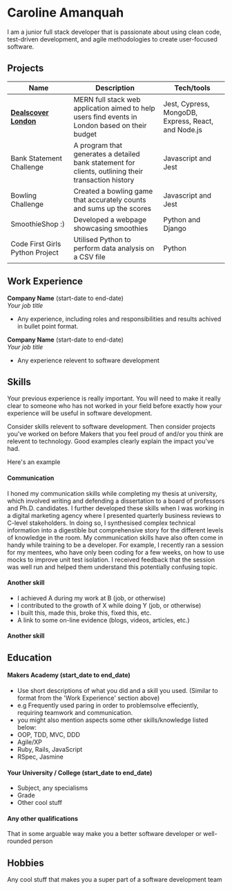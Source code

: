 # Caroline Amanquah

I am a junior full stack developer that is passionate about using clean code, test-driven development, and agile methodologies to create user-focused software.

## Projects

| Name                         | Description                                                                                                                   | Tech/tools                                           |
| ---------------------------- | ----------------------------------------------------------------------------------------------------------------------------- | ---------------------------------------------------- |
| [**Dealscover London**](https://github.com/Caroline-Amanquah/dealscover-london) | MERN full stack web application aimed to help users find events in London based on their budget                             | Jest, Cypress, MongoDB, Express, React, and Node.js |
| Bank Statement Challenge     | A program that generates a detailed bank statement for clients, outlining their transaction history                            | Javascript and Jest                                 |
| Bowling Challenge            | Created a bowling game that accurately counts and sums up the scores                                                         | Javascript and Jest                                 |
| SmoothieShop :)              | Developed a webpage showcasing smoothies                                                                                      | Python and Django                                   |
| Code First Girls Python Project | Utilised Python to perform data analysis on a CSV file                                                                       | Python                                               |



## Work Experience

**Company Name** (start-date to end-date)  
_Your job title_

- Any experience, including roles and responsibilities and results achived in bullet point format.

**Company Name** (start-date to end-date)  
_Your job title_

- Any experience relevent to software development

## Skills

Your previous experience is really important. You will need to make it really clear to someone who has not worked in your field before exactly how your experience will be useful in software development.

Consider skills relevent to software development. Then consider projects you've worked on before Makers that you feel proud of and/or you think are relevent to technology. Good examples clearly explain the impact you've had. 


Here's an example

#### Communication
I honed my communication skills while completing my thesis at university, which involved writing and defending a dissertation to a board of professors and Ph.D. candidates. I further developed these skills when I was working in a digital marketing agency where I presented quarterly business reviews to C-level stakeholders. In doing so, I synthesised complex technical information into a digestible but comprehensive story for the different levels of knowledge in the room. My communication skills have also often come in handy while training to be a developer. For example, I recently ran a session for my mentees, who have only been coding for a few weeks, on how to use mocks to improve unit test isolation. I received feedback that the session was well run and helped them understand this potentially confusing topic.

#### Another skill

- I achieved A during my work at B (job, or otherwise)
- I contributed to the growth of X while doing Y (job, or otherwise)
- I built this, made this, broke this, fixed this, etc.
- A link to some on-line evidence (blogs, videos, articles, etc.)

#### Another skill


## Education

#### Makers Academy (start_date to end_date)
- Use short descriptions of what you did and a skill you used. (Similar to format from the 'Work Experience' section above)
- e.g Frequently used paring in order to problemsolve effeciently, requiring teamwork and communication.
- you might also mention aspects some other skills/knowledge listed below: 
- OOP, TDD, MVC, DDD
- Agile/XP
- Ruby, Rails, JavaScript
- RSpec, Jasmine

#### Your University / College (start_date to end_date)

- Subject, any specialisms
- Grade
- Other cool stuff

#### Any other qualifications

That in some arguable way make you a better software developer or well-rounded person

## Hobbies

Any cool stuff that makes you a super part of a software development team
